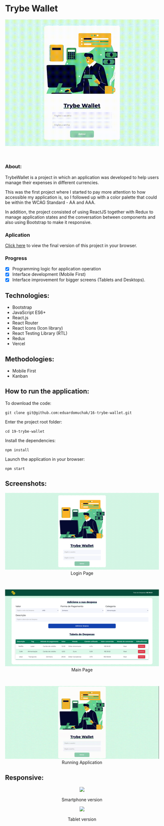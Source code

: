 # Trybe Wallet

<p align="center">
  <img 
    src="./screenshots/trybewallet.gif"
  >
</p>
</br>

### About:

TrybeWallet is a project in which an application was developed to help users manage their expenses in different currencies.

This was the first project where I started to pay more attention to how accessible my application is, so I followed up with a color palette that could be within the WCAG Standard - AA and AAA.

In addition, the project consisted of using ReactJS together with Redux to manage application states and the conversation between components and also using Bootstrap to make it responsive.

### Aplication

[Click here](https://trybewallet-eduardomuchak.vercel.app/) to view the final version of this project in your browser.

### Progress

- [x] Programming logic for application operation
- [x] Interface development (Mobile First)
- [x] Interface improvement for bigger screens (Tablets and Desktops).

## Technologies:

- Bootstrap
- JavaScript ES6+
- React.js
- React Router
- React Icons (Icon library)
- React Testing Library (RTL)
- Redux
- Vercel

## Methodologies:

- Mobile First
- Kanban

## How to run the application:

To download the code:

```
git clone git@github.com:eduardomuchak/16-trybe-wallet.git
```

Enter the project root folder:

```
cd 19-trybe-wallet
```

Install the dependencies:

```
npm install
```

Launch the application in your browser:

```
npm start
```

## Screenshots:

<p align="center">
  <img 
    src="./screenshots/screenshot02.png"
  >
  Login Page
</p>
</br>
<p align="center">
  <img 
    src="./screenshots/screenshot01.png"
  >
  Main Page
</p>
</br>
<p align="center">
  <img 
    src="./screenshots/trybewallet2.gif"
  >
  Running Application
</p>

## Responsive:

<p align="center">
  <img 
    src="./screenshots/smartphone.gif"
  >
</p>
<p align="center">
  Smartphone version
</p>
<p align="center">
  <img 
    src="./screenshots/tablet.gif"
  >
</p>
<p align="center">
  Tablet version
</p>

